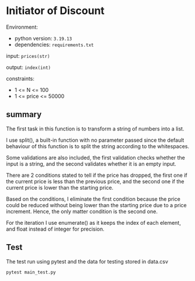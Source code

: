 
# Initiator of Discount
Environment:
- python version: `3.19.13`
- dependencies: `requirements.txt`
  
input: `prices(str)`

output: `index(int)`

constraints:
 - 1 <= N <= 100
 - 1 <= price <= 50000

  

## summary

The first task in this function is to transform a string of numbers into a list.

I use split(), a built-in function with no parameter passed since the default behaviour of this function is to split the string according to the whitespaces.

Some validations are also included, the first validation checks whether the input is a string, and the second validates whether it is an empty input.

There are 2 conditions stated to tell if the price has dropped, the first one if the current price is less than the previous price, and the second one if the current price is lower than the starting price.

Based on the conditions, I eliminate the first condition because the price could be reduced without being lower than the starting price due to a price increment. Hence, the only matter condition is the second one.

For the iteration I use enumerate() as it keeps the index of each element, and float instead of integer for precision.

## Test
The test run using pytest and the data for testing stored in data.csv
```sh
pytest main_test.py
```
